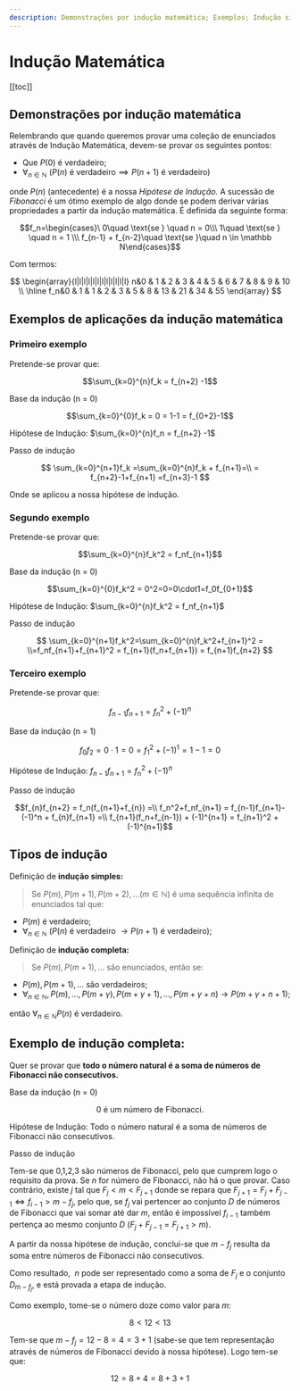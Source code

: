 ```yaml
---
description: Demonstrações por indução matemática; Exemplos; Indução simples e complexa; Sequência de Fibonacci
---
```


# Indução Matemática

[[toc]]

## Demonstrações por indução matemática

Relembrando que quando queremos provar uma coleção de enunciados através de Indução Matemática, devem-se provar os seguintes pontos:

- Que $P(0)$ é verdadeiro;
- $\forall_{n \in \mathbb N} \ (P(n) \text{ é verdadeiro}\implies P(n+1) \text{ é verdadeiro})$

onde $P(n)$ (antecedente) é a nossa _Hipótese de Indução._ A sucessão de _Fibonacci_ é um ótimo exemplo de algo donde se podem derivar várias propriedades a partir da indução matemática. É definida da seguinte forma:

$$f_n=\begin{cases}\ 0\quad \text{se } \quad n = 0\\\  1\quad \text{se } \quad n = 1 \\\ f_{n-1} + f_{n-2}\quad \text{se }\quad n \in \mathbb N\end{cases}$$

Com termos:

$$
\begin{array}{l|l|l|l|l|l|l|l|l|l|l|l}
n&0 & 1 & 2 & 3 & 4 & 5 & 6 & 7  & 8  & 9  & 10 \\ \hline
f_n&0 & 1 & 1 & 2 & 3 & 5 & 8 & 13 & 21 & 34 & 55
\end{array}
$$

## Exemplos de aplicações da indução matemática

### Primeiro exemplo

Pretende-se provar que:

$$\sum_{k=0}^{n}f_k = f_{n+2} -1$$

Base da indução (n = 0)

$$\sum_{k=0}^{0}f_k = 0 = 1-1 = f_{0+2}-1$$

Hipótese de Indução: $\sum_{k=0}^{n}f_n = f_{n+2} -1$

Passo de indução

$$
\sum_{k=0}^{n+1}f_k =\sum_{k=0}^{n}f_k + f_{n+1}=\\
= f_{n+2}-1+f_{n+1} =f_{n+3}-1
$$

Onde se aplicou a nossa hipótese de indução.

### Segundo exemplo

Pretende-se provar que:

$$\sum_{k=0}^{n}f_k^2 = f_nf_{n+1}$$

Base da indução (n = 0)

$$\sum_{k=0}^{0}f_k^2 = 0^2=0=0\cdot1=f_0f_{0+1}$$

Hipótese de Indução: $\sum_{k=0}^{n}f_k^2 = f_nf_{n+1}$

Passo de indução

$$
\sum_{k=0}^{n+1}f_k^2=\sum_{k=0}^{n}f_k^2+f_{n+1}^2 = \\=f_nf_{n+1}+f_{n+1}^2 = f_{n+1}(f_n+f_{n+1}) = f_{n+1}f_{n+2}
$$

### Terceiro exemplo

Pretende-se provar que:

$$f_{n-1}f_{n+1} = f_n^2 +(-1)^n$$

Base da indução (n = 1)

$$f_{0}f_{2}= 0\cdot1 = 0 = f_1^2+(-1)^1=1-1=0$$

Hipótese de Indução: $f_{n-1}f_{n+1} = f_n^2 +(-1)^n$

Passo de indução

$$f_{n}f_{n+2} = f_n(f_{n+1}+f_{n}) =\\ f_n^2+f_nf_{n+1} = f_{n-1}f_{n+1}-(-1)^n + f_{n}f_{n+1} =\\ f_{n+1}(f_n+f_{n-1}) + (-1)^{n+1} = f_{n+1}^2 + (-1)^{n+1}$$

## Tipos de indução

Definição de **indução simples:**

> Se $P(m), P(m+1), P(m+2),\dots ( m \in \mathbb N)$ é uma sequência infinita de enunciados tal que:

- $P(m)$ é verdadeiro;
- $\forall_{n \in \mathbb N}$ $(P(n)$ é verdadeiro $\longrightarrow P(n+1)$ é verdadeiro$)$;

Definição de **indução completa:**

> Se $P(m), P(m+1), \dots$ são enunciados, então se:

- $P(m), P(m+1), \dots$ são verdadeiros;
- $\forall_{n \in \mathbb N}, P(m), \dots, P(m+ \gamma), P(m+\gamma+1), \dots, P(m+\gamma+n) \longrightarrow P(m+\gamma+n+1)$;

então $\forall_{n \in \mathbb N} P(n)$ é verdadeiro.

## Exemplo de **indução completa:**

Quer se provar que **todo o número natural é a soma de números de Fibonacci não consecutivos.**

Base da indução (n = 0)

$$0~\text{é um número de Fibonacci.}$$

Hipótese de Indução: $\text{Todo o número natural é a soma de números de Fibonacci não consecutivos.}$

Passo de indução

Tem-se que 0,1,2,3 são números de Fibonacci, pelo que cumprem logo o requisito da prova. Se $n$ for número de Fibonacci, não há o que provar. Caso contrário, existe $j$ tal que $F_j < m < F_{j+1}$ donde se repara que $F_{j+1} = F_j + F_{j-1} \Leftrightarrow f_{i-1} > m - f_{j}$, pelo que, se $f_j$ vai pertencer ao conjunto $D$ de números de Fibonacci que vai somar até dar $m$, então é impossível $f_{i-1}$ também pertença ao mesmo conjunto $D$ $(F_j + F_{j-1} = F_{j+1} > m).$

A partir da nossa hipótese de indução, conclui-se que $m-f_j$ resulta da soma entre números de Fibonacci não consecutivos.

Como resultado, $\ n$ pode ser representado como a soma de $F_j$ e o conjunto $D_{m-f_j}$, e está provada a etapa de indução.

Como exemplo, tome-se o número doze como valor para $m$:

$$8 < 12 < 13$$

Tem-se que $m-f_j = 12 - 8 = 4 = 3+1$ (sabe-se que tem representação através de números de Fibonacci devido à nossa hipótese). Logo tem-se que:

$$12= 8+4 = 8+3+1$$
